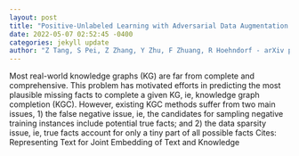 ```yaml
--- 
layout: post 
title: "Positive-Unlabeled Learning with Adversarial Data Augmentation for Knowledge Graph Completion" 
date: 2022-05-07 02:52:45 -0400 
categories: jekyll update 
author: "Z Tang, S Pei, Z Zhang, Y Zhu, F Zhuang, R Hoehndorf - arXiv preprint arXiv , 2022" 
--- 
```

Most real-world knowledge graphs (KG) are far from complete and comprehensive. This problem has motivated efforts in predicting the most plausible missing facts to complete a given KG, ie, knowledge graph completion (KGC). However, existing KGC methods suffer from two main issues, 1) the false negative issue, ie, the candidates for sampling negative training instances include potential true facts; and 2) the data sparsity issue, ie, true facts account for only a tiny part of all possible facts Cites: Representing Text for Joint Embedding of Text and Knowledge